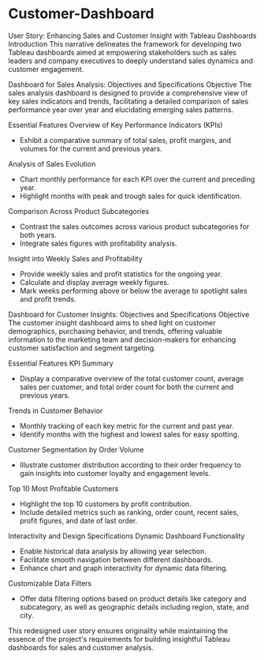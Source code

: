 # Customer-Dashboard
User Story: Enhancing Sales and Customer Insight with Tableau Dashboards
Introduction
This narrative delineates the framework for developing two Tableau dashboards aimed at empowering stakeholders such as sales leaders and company executives to deeply understand sales dynamics and customer engagement.

Dashboard for Sales Analysis: Objectives and Specifications
Objective
The sales analysis dashboard is designed to provide a comprehensive view of key sales indicators and trends, facilitating a detailed comparison of sales performance year over year and elucidating emerging sales patterns.

Essential Features
Overview of Key Performance Indicators (KPIs)
- Exhibit a comparative summary of total sales, profit margins, and volumes for the current and previous years.

Analysis of Sales Evolution
- Chart monthly performance for each KPI over the current and preceding year.
- Highlight months with peak and trough sales for quick identification.

Comparison Across Product Subcategories
- Contrast the sales outcomes across various product subcategories for both years.
- Integrate sales figures with profitability analysis.

Insight into Weekly Sales and Profitability
- Provide weekly sales and profit statistics for the ongoing year.
- Calculate and display average weekly figures.
- Mark weeks performing above or below the average to spotlight sales and profit trends.

Dashboard for Customer Insights: Objectives and Specifications
Objective
The customer insight dashboard aims to shed light on customer demographics, purchasing behavior, and trends, offering valuable information to the marketing team and decision-makers for enhancing customer satisfaction and segment targeting.

Essential Features
KPI Summary
- Display a comparative overview of the total customer count, average sales per customer, and total order count for both the current and previous years.

Trends in Customer Behavior
- Monthly tracking of each key metric for the current and past year.
- Identify months with the highest and lowest sales for easy spotting.

Customer Segmentation by Order Volume
- Illustrate customer distribution according to their order frequency to gain insights into customer loyalty and engagement levels.

Top 10 Most Profitable Customers
- Highlight the top 10 customers by profit contribution.
- Include detailed metrics such as ranking, order count, recent sales, profit figures, and date of last order.

Interactivity and Design Specifications
Dynamic Dashboard Functionality
- Enable historical data analysis by allowing year selection.
- Facilitate smooth navigation between different dashboards.
- Enhance chart and graph interactivity for dynamic data filtering.

Customizable Data Filters
- Offer data filtering options based on product details like category and subcategory, as well as geographic details including region, state, and city.

This redesigned user story ensures originality while maintaining the essence of the project's requirements for building insightful Tableau dashboards for sales and customer analysis.
